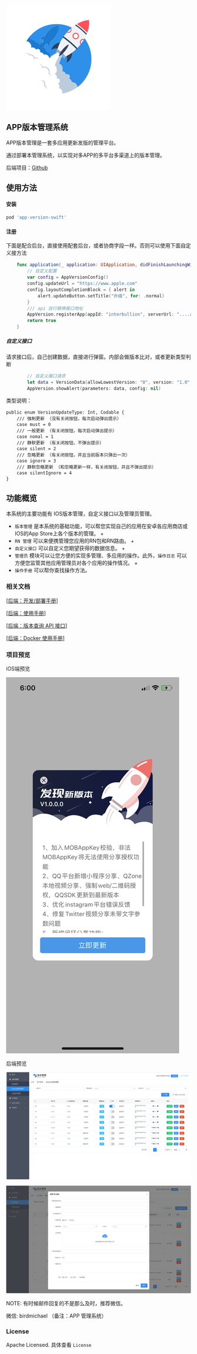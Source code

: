 
![logo](/logo.png)

## APP版本管理系统

APP版本管理是一套多应用更新发版的管理平台。

通过部署本管理系统，以实现对多APP的多平台多渠道上的版本管理。

后端项目：[Github](https://github.com/xtTech/app-version)
## 使用方法

#### 安装

```ruby
pod 'app-version-swift'
```

#### 注册
下面是配合后台，直接使用配套后台，或者协商字段一样。否则可以使用下面自定义接方法

```swift
    func application(_ application: UIApplication, didFinishLaunchingWithOptions launchOptions: [UIApplication.LaunchOptionsKey: Any]?) -> Bool {
        // 自定义配置
        var config = AppVersionConfig()
        config.updateUrl = "https://www.apple.com"
        config.layoutCompletionBlock = { alert in
            alert.updateButton.setTitle("升级", for: .normal)
        }
        /// api 自行替换接口地址
        AppVersion.registerApp(appId: "interbullion", serverUrl: "....api....", config: nil)
        return true
    }
```

##### 自定义接口
请求接口后，自己创建数据，直接进行弹窗。内部会做版本比对，或者更新类型判断
```swift
        // 自定义接口请求
        let data = VersionData(allowLowestVersion: "0", version: "1.0", forceUpdate: .must, description: "测试")
        AppVersion.showAlert(parameters: data, config: nil)
```


类型说明：

```
public enum VersionUpdateType: Int, Codable {
    /// 强制更新 （没有关闭按钮，每次启动弹出提示）
    case must = 0
    /// 一般更新 （有关闭按钮，每次启动弹出提示）
    case nomal = 1
    /// 静默更新 （有关闭按钮，不弹出提示）
    case silent = 2
    /// 忽略更新 （有关闭按钮，并且当前版本只弹出一次）
    case ignore = 3
    /// 静默忽略更新 （和忽略更新一样，有关闭按钮，并且不弹出提示）
    case silentIgnore = 4
}
```



## 功能概览

本系统的主要功能有 IOS版本管理，自定义接口以及管理员管理。 

* `版本管理` 是本系统的基础功能，可以帮您实现自己的应用在安卓各应用商店或IOS的App Store上各个版本的管理。 +
* `RN 管理` 可以来便携管理您应用的RN包和RN路由。 +
* `自定义接口` 可以自定义您期望获得的数据信息。 +
* `管理员` 模块可以让您方便的实现多管理、多应用的操作。此外，`操作日志` 可以方便您监管其他应用管理员对各个应用的操作情况。 +
* `操作手册` 可以帮你查找操作方法。

### 相关文档

[[后端：开发/部署手册]](https://github.com/xtTech/app-version/blob/master/src/main/asciidoc/_chapter/get-started.adoc)

[[后端：使用手册]](https://github.com/xtTech/app-version/blob/master/src/main/asciidoc/_chapter/user-manual.adoc)

[[后端：版本查询 API 接口]](https://github.com/xtTech/app-version/blob/master/src/main/asciidoc/_chapter/rest-manual.adoc)

[[后端：Docker 使用手册]](https://github.com/xtTech/app-version/blob/master/src/main/asciidoc/_chapter/docker-manual.adoc)

### 项目预览

iOS端预览

![show](/show.png)

后端预览

![show1](/show1.png)

![show2](/show2.png)

NOTE: 有时候邮件回复的不是那么及时，推荐微信。

微信: birdmichael （备注：APP 管理系统）

### License

Apache Licensed. 具体查看 `License`

